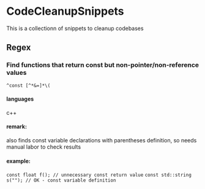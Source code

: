 # CodeCleanupSnippets
This is a collectionn of snippets to cleanup codebases


## Regex

### Find functions that return const but non-pointer/non-reference values

`^const [^*&=]*\(`

#### languages
c++

#### remark:
also finds const variable declarations with parentheses definition, so needs manual labor to check results

#### example:
`const float f(); // unnecessary const return value`
`const std::string s(""); // OK - const variable definition`
